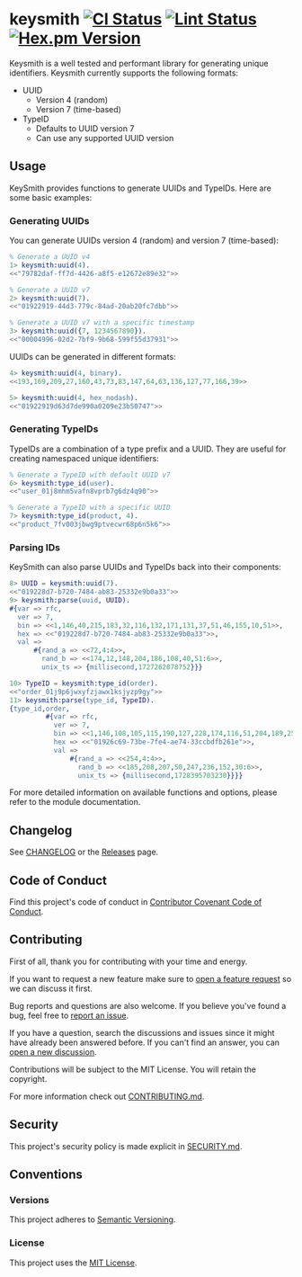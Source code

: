 # keysmith [![CI Status][ci-img]][ci] [![Lint Status][lint-img]][lint] [![Hex.pm Version][hex-img]][hex]

Keysmith is a well tested and performant library for generating unique
identifiers. Keysmith currently supports the following formats:

* UUID
  * Version 4 (random)
  * Version 7 (time-based)
* TypeID
  * Defaults to UUID version 7
  * Can use any supported UUID version

## Usage

KeySmith provides functions to generate UUIDs and TypeIDs. Here are some basic
examples:

### Generating UUIDs

You can generate UUIDs version 4 (random) and version 7 (time-based):

```erlang
% Generate a UUID v4
1> keysmith:uuid(4).
<<"79782daf-ff7d-4426-a8f5-e12672e89e32">>

% Generate a UUID v7
2> keysmith:uuid(7).
<<"01922919-44d3-779c-84ad-20ab20fc7dbb">>

% Generate a UUID v7 with a specific timestamp
3> keysmith:uuid({7, 1234567890}).
<<"00004996-02d2-7bf9-9b68-599f55d37931">>
```

UUIDs can be generated in different formats:

```erlang
4> keysmith:uuid(4, binary).
<<193,169,209,27,160,43,73,83,147,64,63,136,127,77,166,39>>

5> keysmith:uuid(4, hex_nodash).
<<"01922919d63d7de990a0209e23b50747">>
```

### Generating TypeIDs

TypeIDs are a combination of a type prefix and a UUID. They are useful for
creating namespaced unique identifiers:

```erlang
% Generate a TypeID with default UUID v7
6> keysmith:type_id(user).
<<"user_01j8mhm5vafn8vprb7g6dz4q90">>

% Generate a TypeID with a specific UUID
7> keysmith:type_id(product, 4).
<<"product_7fv003jbwg9ptvecwr68p6n5k6">>
```

### Parsing IDs

KeySmith can also parse UUIDs and TypeIDs back into their components:

```erlang
8> UUID = keysmith:uuid(7).
<<"019228d7-b720-7484-ab83-25332e9b0a33">>
9> keysmith:parse(uuid, UUID).
#{var => rfc,
  ver => 7,
  bin => <<1,146,40,215,183,32,116,132,171,131,37,51,46,155,10,51>>,
  hex => <<"019228d7-b720-7484-ab83-25332e9b0a33">>,
  val =>
      #{rand_a => <<72,4:4>>,
        rand_b => <<174,12,148,204,186,108,40,51:6>>,
        unix_ts => {millisecond,1727262078752}}}

10> TypeID = keysmith:type_id(order).
<<"order_01j9p6jwxyfzjawx1ksjyzp9gy">>
11> keysmith:parse(type_id, TypeID).
{type_id,order,
         #{var => rfc,
           ver => 7,
           bin => <<1,146,108,105,115,190,127,228,174,116,51,204,189,251,38,30>>,
           hex => <<"01926c69-73be-7fe4-ae74-33ccbdfb261e">>,
           val =>
               #{rand_a => <<254,4:4>>,
                 rand_b => <<185,208,207,50,247,236,152,30:6>>,
                 unix_ts => {millisecond,1728395703230}}}}
```

For more detailed information on available functions and options, please refer
to the module documentation.

## Changelog

See [CHANGELOG](https://github.com/eproxus/keysmith/blob/main/CHANGELOG.md) or
the [Releases](https://github.com/eproxus/keysmith/releases) page.

## Code of Conduct

Find this project's code of conduct in
[Contributor Covenant Code of Conduct](CODE_OF_CONDUCT.md).

## Contributing

First of all, thank you for contributing with your time and energy.

If you want to request a new feature make sure to
[open a feature request](https://github.com/eproxus/keysmith/issues/new?template=feature_request.yaml)
so we can discuss it first.

Bug reports and questions are also welcome. If you believe you've found a bug,
feel free to [report an issue](https://github.com/eproxus/keysmith/issues/new?template=bug_report.yaml).

If you have a question, search the discussions and issues since it might have
already been answered before. If you can't find an answer, you
can [open a new discussion](https://github.com/eproxus/keysmith/discussions/new/choose).

Contributions will be subject to the MIT License. You will retain the copyright.

For more information check out [CONTRIBUTING.md](CONTRIBUTING.md).

## Security

This project's security policy is made explicit in [SECURITY.md](SECURITY.md).

## Conventions

### Versions

This project adheres to
[Semantic Versioning](https://semver.org/spec/v2.0.0.html).

### License

This project uses the [MIT License](LICENSE.md).

[ci]:       https://github.com/eproxus/keysmith/actions/workflows/erlang.yml
[ci-img]:   https://img.shields.io/github/actions/workflow/status/eproxus/keysmith/erlang.yml?label=ci
[lint]:     https://github.com/eproxus/keysmith/actions/workflows/lint.yml
[lint-img]: https://img.shields.io/github/actions/workflow/status/eproxus/keysmith/lint.yml?label=lint
[hex]:      https://hex.pm/packages/keysmith
[hex-img]:  https://img.shields.io/hexpm/v/keysmith

